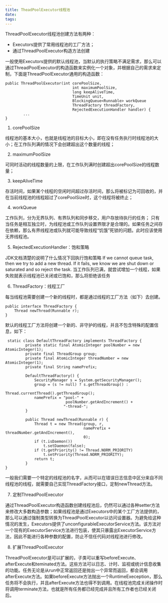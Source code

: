 ```yaml
---
title: TheadPoolExecutor线程池
date: 
tags:
---
```


ThreadPoolExecutor线程池创建方法有两种：
* Executors提供了常用线程池的工厂方法；
* 通过ThreadPoolExecutor构造方法创建

一般使用Executors提供的默认线程池，当默认的执行策略不满足需求，那么可以通过ThreadPoolExecutor的构造函数来实例化一个对象，并根据自己的需求来定制，下面是ThreadPoolExecutor通用的构造函数：

```
public ThreadPoolExecutor(int corePoolSize,
                              int maximumPoolSize,
                              long keepAliveTime,
                              TimeUnit unit,
                              BlockingQueue<Runnable> workQueue
                              ThreadFactory threadFactory,
                              RejectedExecutionHandler handler) {
        ...
}
```
1. corePoolSize

线程池的基本大小，也就是线程池的目标大小，即在没有任务执行时线程池的大小；在工作队列满的情况下会创建超出这个数量的线程；

2. maximumPoolSize

可同时活动的线程数量的上限，在工作队列满时创建超出corePoolSize的线程数量；

3. keepAliveTime

存活时间，如果某个线程的空闲时间超过存活时间，那么将被标记为可回收的，并在当前线程池的线程超过了corePoolSize时，这个线程将被终止；

4. workQueue

工作队列，分为无界队列、有界队列和同步移交，用户存放待执行的任务；
只有当任务是相互独立时，为线程池或工作队列设置界限才是合理的。如果任务之间存在依赖，那么有界线程池或队列就可能导致线程“饥饿”死锁的问题。此时应该使用无界线程池。

5. RejectedExecutionHandler：饱和策略

JDK文档清楚的说明了什么情况下回执行饱和策略
If we cannot queue task, then we try to add a new thread.  If it fails, we know we are shut down or saturated and so reject the task.
当工作队列已满，就尝试增加一个线程，如果失败就表示线程池已关闭或已饱和，那么将拒绝该任务

6. ThreadFactory：线程工厂

每当线程池需要创建一个新的线程时，都是通过线程的工厂方法（如下）去创建。
```
public interface ThreadFactory {
    Thread newThread(Runnable r);
}
```
默认的线程工厂方法将创建一个新的、非守护的线程，并且不包含特殊的配置信息，如下：
```
 static class DefaultThreadFactory implements ThreadFactory {
         private static final AtomicInteger poolNumber = new AtomicInteger(1);
         private final ThreadGroup group;
         private final AtomicInteger threadNumber = new AtomicInteger(1);
         private final String namePrefix;
 
         DefaultThreadFactory() {
             SecurityManager s = System.getSecurityManager();
             group = (s != null) ? s.getThreadGroup() :
                                   Thread.currentThread().getThreadGroup();
             namePrefix = "pool-" +
                           poolNumber.getAndIncrement() +
                          "-thread-";
         }
 
         public Thread newThread(Runnable r) {
             Thread t = new Thread(group, r,
                                   namePrefix + threadNumber.getAndIncrement(),
                                   0);
             if (t.isDaemon())
                 t.setDaemon(false);
             if (t.getPriority() != Thread.NORM_PRIORITY)
                 t.setPriority(Thread.NORM_PRIORITY);
             return t;
         }
}
```

一般我们需要一个特定的线程池的名字，从而可以在错误日志信息中区分来自不同线程池的线程，就需要自己实现ThreadFactory接口，定制newThread方法。

7. 定制ThreadPoolExecutor

通过ThreadPoolExecutor构造函数创建线程池后，仍然可以通过各种setter方法来修改大多数构造参数；如果线程池是通过Executors中的某个工厂方法提供的，那么可以通过强制类型转换为ThreadPoolExecutor以访问设置器。为避免给这种情况的发生，Executors提供了unconfigurableExecutorService方法。该方法对一个现有的ExecutorService方法进行包装，使其只暴露出ExecutorService方法，因此不能进行各种参数的配置，防止不信任代码对线程池进行修改。

8. 扩展ThreadPoolExecutor

ThreadPoolExecutor是可以扩展的，子类可以重写beforeExecute、afterExecute和teminated方法。这些方法可以日志、计时、监视或统计信息收集的功能。任务无论是从run中正常返回还是抛出一个异常而返回，都会调用afterExecute方法。如果beforeExecute方法抛出一个RuntimeExeception，那么任务将不会执行，并且afterExecute方法也得不到调用。在线程池完成关闭操作时将调用terminate方法，也就是所有任务都已经完成并且所有工作者也已经关闭后。